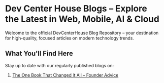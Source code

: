 #  Dev Center House Blogs – Explore the Latest in Web, Mobile, AI & Cloud

Welcome to the official DevCenterHouse Blog Repository – your destination for high-quality, focused articles on modern technology trends.

## What You'll Find Here

Stay up to date with our regularly published blogs on:

1. [The One Book That Changed It All – Founder Advice](https://github.com/DevCenterHouse/Blogs/blob/master/all-blogs/The%20One%20Book%20That%20Changed%20It%20All%20%E2%80%93%20Founder%20Advice.md)
